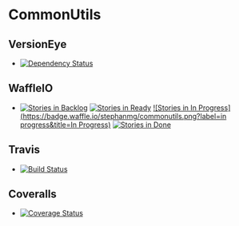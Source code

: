 # CommonUtils


## VersionEye 
* [![Dependency Status](https://www.versioneye.com/user/projects/5591247f396561001900001c/badge.svg?style=flat)](https://www.versioneye.com/user/projects/5591247f396561001900001c)

## WaffleIO
* [![Stories in Backlog](https://badge.waffle.io/stephanmg/commonutils.png?label=backlog&title=Backlog)](http://waffle.io/stephanmg/commonutils)
[![Stories in Ready](https://badge.waffle.io/stephanmg/commonutils.png?label=ready&title=Ready)](http://waffle.io/stephanmg/commonutils)
[![Stories in In Progress](https://badge.waffle.io/stephanmg/commonutils.png?label=in progress&title=In Progress)](http://waffle.io/stephanmg/commonutils)
[![Stories in Done](https://badge.waffle.io/stephanmg/commonutils.png?label=done&title=Done)](http://waffle.io/stephanmg/commonutils)

## Travis
* [![Build Status](https://travis-ci.org/stephanmg/CommonUtils.svg)](https://travis-ci.org/stephanmg/CommonUtils)

## Coveralls
* [![Coverage Status](https://coveralls.io/repos/stephanmg/CommonUtils/badge.svg)](https://coveralls.io/r/stephanmg/CommonUtils)
